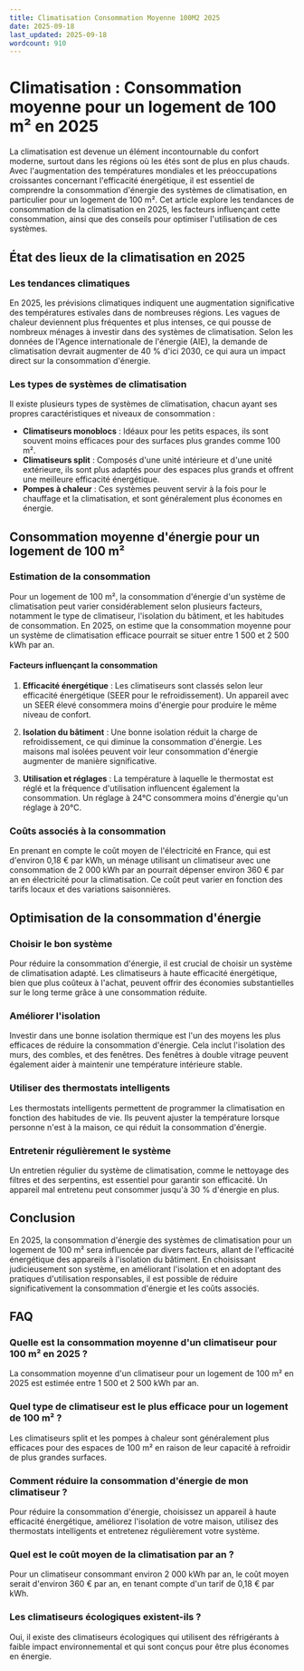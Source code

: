```yaml
---
title: Climatisation Consommation Moyenne 100M2 2025
date: 2025-09-18
last_updated: 2025-09-18
wordcount: 910
---
```


# Climatisation : Consommation moyenne pour un logement de 100 m² en 2025

La climatisation est devenue un élément incontournable du confort moderne, surtout dans les régions où les étés sont de plus en plus chauds. Avec l'augmentation des températures mondiales et les préoccupations croissantes concernant l'efficacité énergétique, il est essentiel de comprendre la consommation d'énergie des systèmes de climatisation, en particulier pour un logement de 100 m². Cet article explore les tendances de consommation de la climatisation en 2025, les facteurs influençant cette consommation, ainsi que des conseils pour optimiser l'utilisation de ces systèmes.

## État des lieux de la climatisation en 2025

### Les tendances climatiques

En 2025, les prévisions climatiques indiquent une augmentation significative des températures estivales dans de nombreuses régions. Les vagues de chaleur deviennent plus fréquentes et plus intenses, ce qui pousse de nombreux ménages à investir dans des systèmes de climatisation. Selon les données de l'Agence internationale de l'énergie (AIE), la demande de climatisation devrait augmenter de 40 % d'ici 2030, ce qui aura un impact direct sur la consommation d'énergie.

### Les types de systèmes de climatisation

Il existe plusieurs types de systèmes de climatisation, chacun ayant ses propres caractéristiques et niveaux de consommation :

- **Climatiseurs monoblocs** : Idéaux pour les petits espaces, ils sont souvent moins efficaces pour des surfaces plus grandes comme 100 m².
- **Climatiseurs split** : Composés d'une unité intérieure et d'une unité extérieure, ils sont plus adaptés pour des espaces plus grands et offrent une meilleure efficacité énergétique.
- **Pompes à chaleur** : Ces systèmes peuvent servir à la fois pour le chauffage et la climatisation, et sont généralement plus économes en énergie.

## Consommation moyenne d'énergie pour un logement de 100 m²

### Estimation de la consommation

Pour un logement de 100 m², la consommation d'énergie d'un système de climatisation peut varier considérablement selon plusieurs facteurs, notamment le type de climatiseur, l'isolation du bâtiment, et les habitudes de consommation. En 2025, on estime que la consommation moyenne pour un système de climatisation efficace pourrait se situer entre 1 500 et 2 500 kWh par an.

#### Facteurs influençant la consommation

1. **Efficacité énergétique** : Les climatiseurs sont classés selon leur efficacité énergétique (SEER pour le refroidissement). Un appareil avec un SEER élevé consommera moins d'énergie pour produire le même niveau de confort.
   
2. **Isolation du bâtiment** : Une bonne isolation réduit la charge de refroidissement, ce qui diminue la consommation d'énergie. Les maisons mal isolées peuvent voir leur consommation d'énergie augmenter de manière significative.

3. **Utilisation et réglages** : La température à laquelle le thermostat est réglé et la fréquence d'utilisation influencent également la consommation. Un réglage à 24°C consommera moins d'énergie qu'un réglage à 20°C.

### Coûts associés à la consommation

En prenant en compte le coût moyen de l'électricité en France, qui est d'environ 0,18 € par kWh, un ménage utilisant un climatiseur avec une consommation de 2 000 kWh par an pourrait dépenser environ 360 € par an en électricité pour la climatisation. Ce coût peut varier en fonction des tarifs locaux et des variations saisonnières.

## Optimisation de la consommation d'énergie

### Choisir le bon système

Pour réduire la consommation d'énergie, il est crucial de choisir un système de climatisation adapté. Les climatiseurs à haute efficacité énergétique, bien que plus coûteux à l'achat, peuvent offrir des économies substantielles sur le long terme grâce à une consommation réduite.

### Améliorer l'isolation

Investir dans une bonne isolation thermique est l'un des moyens les plus efficaces de réduire la consommation d'énergie. Cela inclut l'isolation des murs, des combles, et des fenêtres. Des fenêtres à double vitrage peuvent également aider à maintenir une température intérieure stable.

### Utiliser des thermostats intelligents

Les thermostats intelligents permettent de programmer la climatisation en fonction des habitudes de vie. Ils peuvent ajuster la température lorsque personne n'est à la maison, ce qui réduit la consommation d'énergie.

### Entretenir régulièrement le système

Un entretien régulier du système de climatisation, comme le nettoyage des filtres et des serpentins, est essentiel pour garantir son efficacité. Un appareil mal entretenu peut consommer jusqu'à 30 % d'énergie en plus.

## Conclusion

En 2025, la consommation d'énergie des systèmes de climatisation pour un logement de 100 m² sera influencée par divers facteurs, allant de l'efficacité énergétique des appareils à l'isolation du bâtiment. En choisissant judicieusement son système, en améliorant l'isolation et en adoptant des pratiques d'utilisation responsables, il est possible de réduire significativement la consommation d'énergie et les coûts associés.

## FAQ

### Quelle est la consommation moyenne d'un climatiseur pour 100 m² en 2025 ?

La consommation moyenne d'un climatiseur pour un logement de 100 m² en 2025 est estimée entre 1 500 et 2 500 kWh par an.

### Quel type de climatiseur est le plus efficace pour un logement de 100 m² ?

Les climatiseurs split et les pompes à chaleur sont généralement plus efficaces pour des espaces de 100 m² en raison de leur capacité à refroidir de plus grandes surfaces.

### Comment réduire la consommation d'énergie de mon climatiseur ?

Pour réduire la consommation d'énergie, choisissez un appareil à haute efficacité énergétique, améliorez l'isolation de votre maison, utilisez des thermostats intelligents et entretenez régulièrement votre système.

### Quel est le coût moyen de la climatisation par an ?

Pour un climatiseur consommant environ 2 000 kWh par an, le coût moyen serait d'environ 360 € par an, en tenant compte d'un tarif de 0,18 € par kWh.

### Les climatiseurs écologiques existent-ils ?

Oui, il existe des climatiseurs écologiques qui utilisent des réfrigérants à faible impact environnemental et qui sont conçus pour être plus économes en énergie.